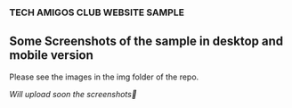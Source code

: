 ### TECH AMIGOS CLUB WEBSITE SAMPLE


## Some Screenshots of the sample in desktop and mobile version
Please see the images in the img folder of the repo. 


<i>Will upload soon the screenshots🤘</i>

